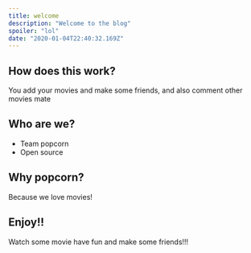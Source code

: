 ```yaml
---
title: welcome
description: "Welcome to the blog"
spoiler: "lol"
date: "2020-01-04T22:40:32.169Z"
---
```


## How does this work?

You add your movies and make some friends, and also comment other movies mate

## Who are we?

- Team popcorn
- Open source

## Why popcorn?

Because we love movies!

## Enjoy!!

Watch some movie have fun and make some friends!!!
